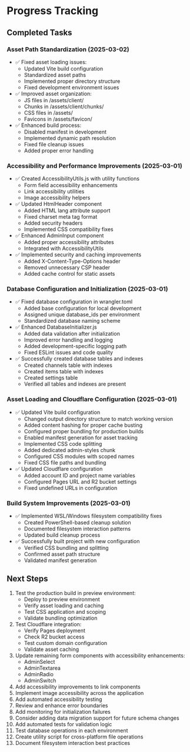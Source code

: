 # Progress Tracking

## Completed Tasks

### Asset Path Standardization (2025-03-02)
- ✅ Fixed asset loading issues:
  - Updated Vite build configuration
  - Standardized asset paths
  - Implemented proper directory structure
  - Fixed development environment issues
- ✅ Improved asset organization:
  - JS files in /assets/client/
  - Chunks in /assets/client/chunks/
  - CSS files in /assets/
  - Favicons in /assets/favicon/
- ✅ Enhanced build process:
  - Disabled manifest in development
  - Implemented dynamic path resolution
  - Fixed file cleanup issues
  - Added proper error handling

### Accessibility and Performance Improvements (2025-03-01)
- ✅ Created AccessibilityUtils.js with utility functions
  - Form field accessibility enhancements
  - Link accessibility utilities
  - Image accessibility helpers
- ✅ Updated HtmlHeader component
  - Added HTML lang attribute support
  - Fixed charset meta tag format
  - Added security headers
  - Implemented CSS compatibility fixes
- ✅ Enhanced AdminInput component
  - Added proper accessibility attributes
  - Integrated with AccessibilityUtils
- ✅ Implemented security and caching improvements
  - Added X-Content-Type-Options header
  - Removed unnecessary CSP header
  - Added cache control for static assets

### Database Configuration and Initialization (2025-03-01)
- ✅ Fixed database configuration in wrangler.toml
  - Added base configuration for local development
  - Assigned unique database_ids per environment
  - Standardized database naming scheme
- ✅ Enhanced DatabaseInitializer.js
  - Added data validation after initialization
  - Improved error handling and logging
  - Added development-specific logging path
  - Fixed ESLint issues and code quality
- ✅ Successfully created database tables and indexes
  - Created channels table with indexes
  - Created items table with indexes
  - Created settings table
  - Verified all tables and indexes are present

### Asset Loading and Cloudflare Configuration (2025-03-01)
- ✅ Updated Vite build configuration
  - Changed output directory structure to match working version
  - Added content hashing for proper cache busting
  - Configured proper bundling for production builds
  - Enabled manifest generation for asset tracking
  - Implemented CSS code splitting
  - Added dedicated admin-styles chunk
  - Configured CSS modules with scoped names
  - Fixed CSS file paths and bundling
- ✅ Updated Cloudflare configuration
  - Added account ID and project name variables
  - Configured Pages URL and R2 bucket settings
  - Fixed undefined URLs in configuration

### Build System Improvements (2025-03-01)
- ✅ Implemented WSL/Windows filesystem compatibility fixes
  - Created PowerShell-based cleanup solution
  - Documented filesystem interaction patterns
  - Updated build cleanup process
- ✅ Successfully built project with new configuration
  - Verified CSS bundling and splitting
  - Confirmed asset path structure
  - Validated manifest generation

## Next Steps
1. Test the production build in preview environment:
   - Deploy to preview environment
   - Verify asset loading and caching
   - Test CSS application and scoping
   - Validate bundling optimization
2. Test Cloudflare integration:
   - Verify Pages deployment
   - Check R2 bucket access
   - Test custom domain configuration
   - Validate asset caching
3. Update remaining form components with accessibility enhancements:
   - AdminSelect
   - AdminTextarea
   - AdminRadio
   - AdminSwitch
4. Add accessibility improvements to link components
5. Implement image accessibility across the application
6. Add automated accessibility testing
7. Review and enhance error boundaries
8. Add monitoring for initialization failures
9. Consider adding data migration support for future schema changes
10. Add automated tests for validation logic
11. Test database operations in each environment
12. Create utility script for cross-platform file operations
13. Document filesystem interaction best practices
